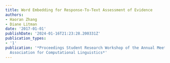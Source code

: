 ```yaml
---
title: Word Embedding for Response-To-Text Assessment of Evidence
authors:
- Haoran Zhang
- Diane Litman
date: '2017-01-01'
publishDate: '2024-01-16T21:23:28.200331Z'
publication_types:
- '1'
publication: '*Proceedings Student Research Workshop of the Annual Meeting of the
  Association for Computational Linguistics*'
---
```

